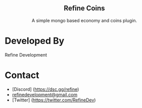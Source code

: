 
<div align="center">

  ## Refine Coins

A simple mongo based economy and coins plugin.
</div>

# Developed By
Refine Development

# Contact
- [Discord] (https://dsc.gg/refine)
- refinedevelopment@gmail.com
- [Twitter] (https://twitter.com/RefineDev)

